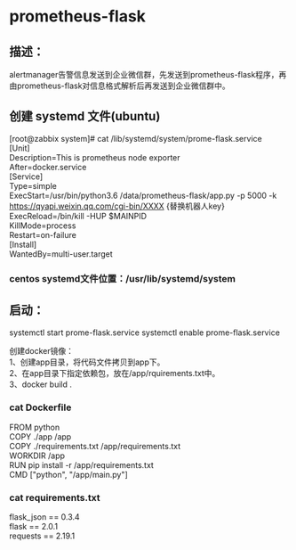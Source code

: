 # prometheus-flask

## 描述：
alertmanager告警信息发送到企业微信群，先发送到prometheus-flask程序，再由prometheus-flask对信息格式解析后再发送到企业微信群中。

## 创建 systemd 文件(ubuntu)
[root@zabbix system]# cat /lib/systemd/system/prome-flask.service  
[Unit]  
Description=This is prometheus node exporter  
After=docker.service  
[Service]  
Type=simple  
ExecStart=/usr/bin/python3.6 /data/prometheus-flask/app.py -p 5000 -k https://qyapi.weixin.qq.com/cgi-bin/XXXX {替换机器人key}  
ExecReload=/bin/kill -HUP $MAINPID  
KillMode=process  
Restart=on-failure  
[Install]  
WantedBy=multi-user.target  

### centos systemd文件位置：/usr/lib/systemd/system

## 启动：
systemctl start prome-flask.service
systemctl enable prome-flask.service

创建docker镜像：      
1、创建app目录，将代码文件拷贝到app下。     
2、在app目录下指定依赖包，放在/app/rquirements.txt中。       
3、docker build .       

### cat Dockerfile     
FROM python      
COPY ./app /app    
COPY ./requirements.txt /app/requirements.txt      
WORKDIR /app     
RUN pip install -r /app/requirements.txt      
CMD ["python", "/app/main.py"]    

### cat requirements.txt    
flask_json == 0.3.4    
flask == 2.0.1   
requests == 2.19.1   

